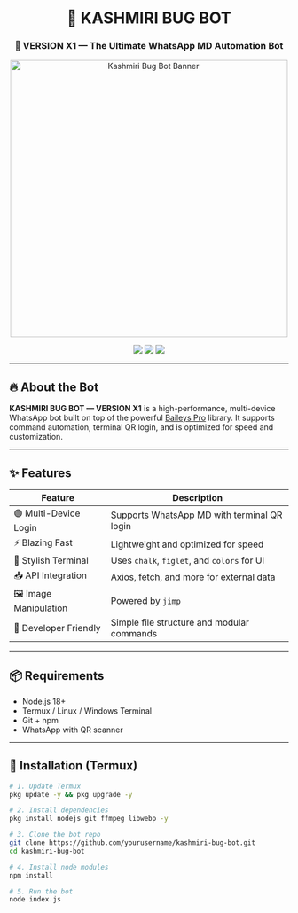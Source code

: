 <h1 align="center">🐞 KASHMIRI BUG BOT</h1>
<h3 align="center">🚀 VERSION X1 — The Ultimate WhatsApp MD Automation Bot</h3>

<p align="center">
  <img src="https://i.ibb.co/spG53SbJ/kashmiri.png" alt="Kashmiri Bug Bot Banner" width="500" />
</p>

<p align="center">
  <a href="https://whatsapp.com/channel/0029VaieFO2HFxOtUtwLvQ0b"><img src="https://img.shields.io/badge/Join-WhatsApp%20Channel-green?style=for-the-badge&logo=whatsapp" /></a>
  <a href="https://t.me/kashmiri_botz"><img src="https://img.shields.io/badge/Join-Telegram%20Channel-blue?style=for-the-badge&logo=telegram" /></a>
  <a href="https://t.me/kashmiri1_1"><img src="https://img.shields.io/badge/Contact-Developer-informational?style=for-the-badge&logo=telegram" /></a>
</p>

---

## 🔥 About the Bot

**KASHMIRI BUG BOT — VERSION X1** is a high-performance, multi-device WhatsApp bot built on top of the powerful [Baileys Pro](https://www.npmjs.com/package/@fizzxydev/baileys-pro) library. It supports command automation, terminal QR login, and is optimized for speed and customization.

---

## ✨ Features

| Feature                          | Description                                       |
|----------------------------------|---------------------------------------------------|
| 🟢 Multi-Device Login            | Supports WhatsApp MD with terminal QR login       |
| ⚡ Blazing Fast                  | Lightweight and optimized for speed               |
| 🎨 Stylish Terminal              | Uses `chalk`, `figlet`, and `colors` for UI       |
| 📥 API Integration              | Axios, fetch, and more for external data          |
| 🖼 Image Manipulation            | Powered by `jimp`                                 |
| 🧠 Developer Friendly            | Simple file structure and modular commands        |

---

## 📦 Requirements

- Node.js 18+
- Termux / Linux / Windows Terminal
- Git + npm
- WhatsApp with QR scanner

---

## 🚀 Installation (Termux)

```bash
# 1. Update Termux
pkg update -y && pkg upgrade -y

# 2. Install dependencies
pkg install nodejs git ffmpeg libwebp -y

# 3. Clone the bot repo
git clone https://github.com/yourusername/kashmiri-bug-bot.git
cd kashmiri-bug-bot

# 4. Install node modules
npm install

# 5. Run the bot
node index.js
